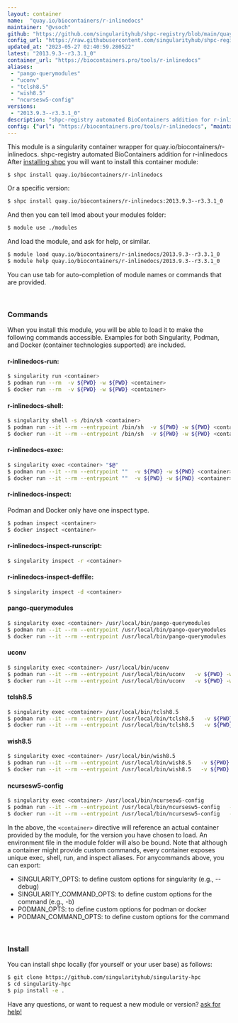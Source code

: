```yaml
---
layout: container
name:  "quay.io/biocontainers/r-inlinedocs"
maintainer: "@vsoch"
github: "https://github.com/singularityhub/shpc-registry/blob/main/quay.io/biocontainers/r-inlinedocs/container.yaml"
config_url: "https://raw.githubusercontent.com/singularityhub/shpc-registry/main/quay.io/biocontainers/r-inlinedocs/container.yaml"
updated_at: "2023-05-27 02:40:59.280522"
latest: "2013.9.3--r3.3.1_0"
container_url: "https://biocontainers.pro/tools/r-inlinedocs"
aliases:
 - "pango-querymodules"
 - "uconv"
 - "tclsh8.5"
 - "wish8.5"
 - "ncursesw5-config"
versions:
 - "2013.9.3--r3.3.1_0"
description: "shpc-registry automated BioContainers addition for r-inlinedocs"
config: {"url": "https://biocontainers.pro/tools/r-inlinedocs", "maintainer": "@vsoch", "description": "shpc-registry automated BioContainers addition for r-inlinedocs", "latest": {"2013.9.3--r3.3.1_0": "sha256:6ef05561b1faca14258f1b314faef3023f5ed0f20f38c404d7aa2bab0ea187a8"}, "tags": {"2013.9.3--r3.3.1_0": "sha256:6ef05561b1faca14258f1b314faef3023f5ed0f20f38c404d7aa2bab0ea187a8"}, "docker": "quay.io/biocontainers/r-inlinedocs", "aliases": {"pango-querymodules": "/usr/local/bin/pango-querymodules", "uconv": "/usr/local/bin/uconv", "tclsh8.5": "/usr/local/bin/tclsh8.5", "wish8.5": "/usr/local/bin/wish8.5", "ncursesw5-config": "/usr/local/bin/ncursesw5-config"}}
---
```


This module is a singularity container wrapper for quay.io/biocontainers/r-inlinedocs.
shpc-registry automated BioContainers addition for r-inlinedocs
After [installing shpc](#install) you will want to install this container module:


```bash
$ shpc install quay.io/biocontainers/r-inlinedocs
```

Or a specific version:

```bash
$ shpc install quay.io/biocontainers/r-inlinedocs:2013.9.3--r3.3.1_0
```

And then you can tell lmod about your modules folder:

```bash
$ module use ./modules
```

And load the module, and ask for help, or similar.

```bash
$ module load quay.io/biocontainers/r-inlinedocs/2013.9.3--r3.3.1_0
$ module help quay.io/biocontainers/r-inlinedocs/2013.9.3--r3.3.1_0
```

You can use tab for auto-completion of module names or commands that are provided.

<br>

### Commands

When you install this module, you will be able to load it to make the following commands accessible.
Examples for both Singularity, Podman, and Docker (container technologies supported) are included.

#### r-inlinedocs-run:

```bash
$ singularity run <container>
$ podman run --rm  -v ${PWD} -w ${PWD} <container>
$ docker run --rm  -v ${PWD} -w ${PWD} <container>
```

#### r-inlinedocs-shell:

```bash
$ singularity shell -s /bin/sh <container>
$ podman run --it --rm --entrypoint /bin/sh  -v ${PWD} -w ${PWD} <container>
$ docker run --it --rm --entrypoint /bin/sh  -v ${PWD} -w ${PWD} <container>
```

#### r-inlinedocs-exec:

```bash
$ singularity exec <container> "$@"
$ podman run --it --rm --entrypoint ""  -v ${PWD} -w ${PWD} <container> "$@"
$ docker run --it --rm --entrypoint ""  -v ${PWD} -w ${PWD} <container> "$@"
```

#### r-inlinedocs-inspect:

Podman and Docker only have one inspect type.

```bash
$ podman inspect <container>
$ docker inspect <container>
```

#### r-inlinedocs-inspect-runscript:

```bash
$ singularity inspect -r <container>
```

#### r-inlinedocs-inspect-deffile:

```bash
$ singularity inspect -d <container>
```


#### pango-querymodules

```bash
$ singularity exec <container> /usr/local/bin/pango-querymodules
$ podman run --it --rm --entrypoint /usr/local/bin/pango-querymodules   -v ${PWD} -w ${PWD} <container> -c " $@"
$ docker run --it --rm --entrypoint /usr/local/bin/pango-querymodules   -v ${PWD} -w ${PWD} <container> -c " $@"
```


#### uconv

```bash
$ singularity exec <container> /usr/local/bin/uconv
$ podman run --it --rm --entrypoint /usr/local/bin/uconv   -v ${PWD} -w ${PWD} <container> -c " $@"
$ docker run --it --rm --entrypoint /usr/local/bin/uconv   -v ${PWD} -w ${PWD} <container> -c " $@"
```


#### tclsh8.5

```bash
$ singularity exec <container> /usr/local/bin/tclsh8.5
$ podman run --it --rm --entrypoint /usr/local/bin/tclsh8.5   -v ${PWD} -w ${PWD} <container> -c " $@"
$ docker run --it --rm --entrypoint /usr/local/bin/tclsh8.5   -v ${PWD} -w ${PWD} <container> -c " $@"
```


#### wish8.5

```bash
$ singularity exec <container> /usr/local/bin/wish8.5
$ podman run --it --rm --entrypoint /usr/local/bin/wish8.5   -v ${PWD} -w ${PWD} <container> -c " $@"
$ docker run --it --rm --entrypoint /usr/local/bin/wish8.5   -v ${PWD} -w ${PWD} <container> -c " $@"
```


#### ncursesw5-config

```bash
$ singularity exec <container> /usr/local/bin/ncursesw5-config
$ podman run --it --rm --entrypoint /usr/local/bin/ncursesw5-config   -v ${PWD} -w ${PWD} <container> -c " $@"
$ docker run --it --rm --entrypoint /usr/local/bin/ncursesw5-config   -v ${PWD} -w ${PWD} <container> -c " $@"
```



In the above, the `<container>` directive will reference an actual container provided
by the module, for the version you have chosen to load. An environment file in the
module folder will also be bound. Note that although a container
might provide custom commands, every container exposes unique exec, shell, run, and
inspect aliases. For anycommands above, you can export:

 - SINGULARITY_OPTS: to define custom options for singularity (e.g., --debug)
 - SINGULARITY_COMMAND_OPTS: to define custom options for the command (e.g., -b)
 - PODMAN_OPTS: to define custom options for podman or docker
 - PODMAN_COMMAND_OPTS: to define custom options for the command

<br>

### Install

You can install shpc locally (for yourself or your user base) as follows:

```bash
$ git clone https://github.com/singularityhub/singularity-hpc
$ cd singularity-hpc
$ pip install -e .
```

Have any questions, or want to request a new module or version? [ask for help!](https://github.com/singularityhub/singularity-hpc/issues)